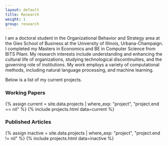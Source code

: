 ```yaml
---
layout: default
title: Research
weight: 1
group: research
---
```


I am a doctoral student in the Organizational Behavior and Strategy area at the Gies School of Business at the University of Illinois, Urbana-Champaign. I completed my Masters in Economics and BE in Computer Science from BITS Pilani. My research interests include understanding and enhancing the cultural life of organizations, studying technological discontinuities, and the governing role of institutions. My work employs a variety of computational methods, including natural language processing, and machine learning.

Below is a list of my current projects.

### Working Papers
{% assign current = site.data.projects | where_exp: "project", "project.end == nil" %}
{% include projects.html data=current %}


### Published Articles
{% assign inactive = site.data.projects | where_exp: "project", "project.end != nil" %} {% include projects.html data=inactive %}
